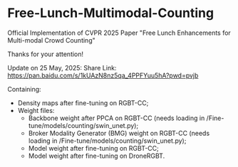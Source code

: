 # Free-Lunch-Multimodal-Counting

Official Implementation of CVPR 2025 Paper "Free Lunch Enhancements for Multi-modal Crowd Counting"

Thanks for your attention!

Update on 25 May, 2025:
Share Link: 
https://pan.baidu.com/s/1kUAzN8nz5qa_4PPFYuu5hA?pwd=pvjb

Containing:
- Density maps after fine-tuning on RGBT-CC;
- Weight files:
  - Backbone weight after PPCA on RGBT-CC (needs loading in /Fine-tune/models/counting/swin_unet.py);
  - Broker Modality Generator (BMG) weight on RGBT-CC (needs loading in /Fine-tune/models/counting/swin_unet.py);
  - Model weight after fine-tuning on RGBT-CC;
  - Model weight after fine-tuning on DroneRGBT.
